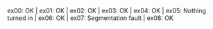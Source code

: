 ex00: OK | ex01: OK | ex02: OK | ex03: OK | ex04: OK | ex05: Nothing turned in | ex06: OK | ex07: Segmentation fault | ex08: OK
